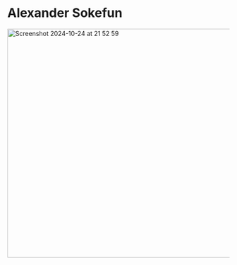 <h1> Alexander Sokefun </h1>

<img width="518" alt="Screenshot 2024-10-24 at 21 52 59" src="https://github.com/user-attachments/assets/39170380-eadf-4db3-a411-d1c46bcd7c0a">

